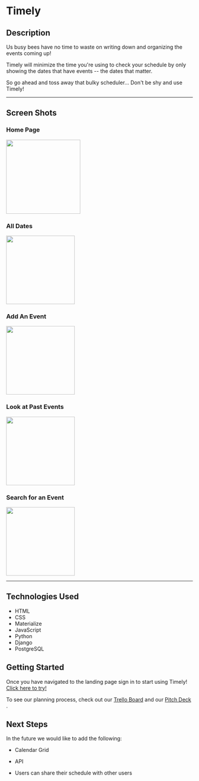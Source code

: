 # Timely 

## Description
Us busy bees have no time to waste on writing down and organizing the events coming up! 

Timely will minimize the time you're using to check your schedule by only showing the dates that have events -- the dates that matter. 

So go ahead and toss away that bulky scheduler... Don't be shy and use Timely!
______

## Screen Shots

### Home Page
<img src="https://i.imgur.com/0HbPV32.png" height=200px>

### All Dates
<img src="https://i.imgur.com/EfWWaan.png" height=185px>

### Add An Event
<img src="https://i.imgur.com/LDWfu8x.png" height=185px>

### Look at Past Events 
<img src="https://i.imgur.com/1KngzE5.png" height=185px>

### Search for an Event
<img src="https://i.imgur.com/dKhVE52.png" height=185px>

_____

## Technologies Used
* HTML
* CSS
* Materialize
* JavaScript
* Python
* Django
* PostgreSQL

## Getting Started
Once you have navigated to the landing page sign in to start using Timely!
<a href="https://timely-msj.herokuapp.com/">Click here to try!</a>

To see our planning process, check out our  <a href="https://trello.com/b/O5GHra3D/project-3-planning">Trello Board</a> and our <a href="https://docs.google.com/presentation/d/1sVBTYElRF21UotixaM-FNDl-piqKawYMsPlr7B23MQU/edit?usp=sharing">Pitch Deck </a>.

## Next Steps
In the future we would like to add the following:

* Calendar Grid

*  API

* Users can share their schedule with other users
